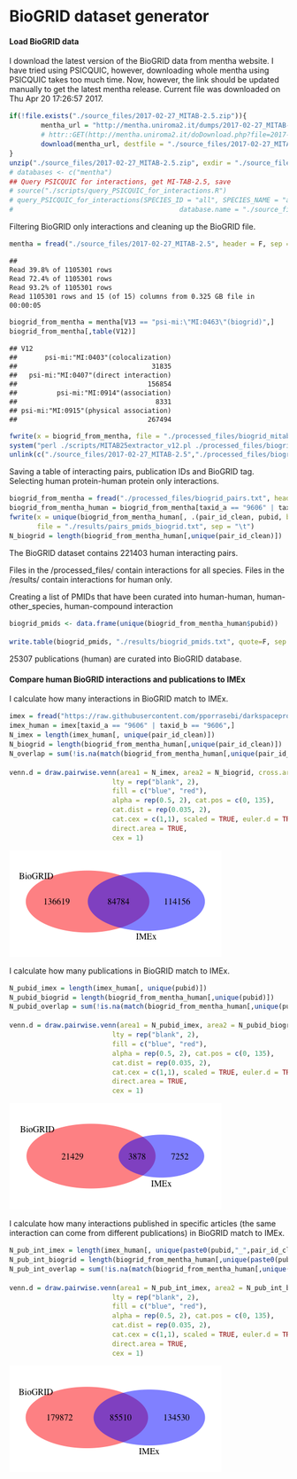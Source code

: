 BioGRID dataset generator
========================================================

#### Load BioGRID data



I download the latest version of the BioGRID data from mentha website. I have tried using PSICQUIC, however, downloading whole mentha using PSICQUIC takes too much time. Now, however, the link should be updated manually to get the latest mentha release. Current file was downloaded on Thu Apr 20 17:26:57 2017. 


```r
if(!file.exists("./source_files/2017-02-27_MITAB-2.5.zip")){
        mentha_url = "http://mentha.uniroma2.it/dumps/2017-02-27_MITAB-2.5.zip"
        # httr::GET(http://mentha.uniroma2.it/doDownload.php?file=2017-02-27_MITAB-2.5.zip) - this is how I got the direct link
        download(mentha_url, destfile = "./source_files/2017-02-27_MITAB-2.5.zip")
}
unzip("./source_files/2017-02-27_MITAB-2.5.zip", exdir = "./source_files/")
# databases <- c("mentha")
## Query PSICQUIC for interactions, get MI-TAB-2.5, save
# source("./scripts/query_PSICQUIC_for_interactions.R")
# query_PSICQUIC_for_interactions(SPECIES_ID = "all", SPECIES_NAME = "all", databases= "mentha", date = BioGRID_mentha_date,
#                                          database.name = "./source_files/mentha_mitab25.txt", return_data = F, show_summary = F, MITAB = "tab25")
```

Filtering BioGRID only interactions and cleaning up the BioGRID file.


```r
mentha = fread("./source_files/2017-02-27_MITAB-2.5", header = F, sep = "\t", colClasses = "character")
```

```
## 
Read 39.8% of 1105301 rows
Read 72.4% of 1105301 rows
Read 93.2% of 1105301 rows
Read 1105301 rows and 15 (of 15) columns from 0.325 GB file in 00:00:05
```

```r
biogrid_from_mentha = mentha[V13 == "psi-mi:\"MI:0463\"(biogrid)",]
biogrid_from_mentha[,table(V12)]
```

```
## V12
##       psi-mi:"MI:0403"(colocalization) 
##                                  31835 
##   psi-mi:"MI:0407"(direct interaction) 
##                                 156854 
##          psi-mi:"MI:0914"(association) 
##                                   8331 
## psi-mi:"MI:0915"(physical association) 
##                                 267494
```

```r
fwrite(x = biogrid_from_mentha, file = "./processed_files/biogrid_mitab25.txt",sep = "\t")
system("perl ./scripts/MITAB25extractor_v12.pl ./processed_files/biogrid_mitab25.txt ./processed_files/biogrid_pairs.txt")
unlink(c("./source_files/2017-02-27_MITAB-2.5","./processed_files/biogrid_mitab25.txt"))
```

Saving a table of interacting pairs, publication IDs and BioGRID tag. Selecting human protein-human protein only interactions.


```r
biogrid_from_mentha = fread("./processed_files/biogrid_pairs.txt", header = T, sep = "\t", colClasses = "character")
biogrid_from_mentha_human = biogrid_from_mentha[taxid_a == "9606" | taxid_b == "9606",]
fwrite(x = unique(biogrid_from_mentha_human[, .(pair_id_clean, pubid, biogrid = rep(1, .N))]), 
       file = "./results/pairs_pmids_biogrid.txt", sep = "\t")
N_biogrid = length(biogrid_from_mentha_human[,unique(pair_id_clean)])
```

The BioGRID dataset contains 221403 human interacting pairs. 

Files in the /processed_files/ contain interactions for all species.
Files in the /results/ contain interactions for human only.

Creating a list of PMIDs that have been curated into human-human, human-other_species, human-compound interaction


```r
biogrid_pmids <- data.frame(unique(biogrid_from_mentha_human$pubid))

write.table(biogrid_pmids, "./results/biogrid_pmids.txt", quote=F, sep ="\t", row.names = F, col.names = T)
```

25307 publications (human) are curated into BioGRID database. 

#### Compare human BioGRID interactions and publications to IMEx 

I calculate how many interactions in BioGRID match to IMEx.


```r
imex = fread("https://raw.githubusercontent.com/pporrasebi/darkspaceproject/master/IMEx/results/imex_full.txt", header = T, sep = "\t", colClasses = "character")
imex_human = imex[taxid_a == "9606" | taxid_b == "9606",]
N_imex = length(imex_human[, unique(pair_id_clean)])
N_biogrid = length(biogrid_from_mentha_human[,unique(pair_id_clean)])
N_overlap = sum(!is.na(match(biogrid_from_mentha_human[,unique(pair_id_clean)], imex_human[, unique(pair_id_clean)])))

venn.d = draw.pairwise.venn(area1 = N_imex, area2 = N_biogrid, cross.area = N_overlap, category = c("IMEx", "BioGRID"), 
                          lty = rep("blank", 2), 
                          fill = c("blue", "red"), 
                          alpha = rep(0.5, 2), cat.pos = c(0, 135), 
                          cat.dist = rep(0.035, 2), 
                          cat.cex = c(1,1), scaled = TRUE, euler.d = TRUE,  margin = 0.05,
                          direct.area = TRUE,
                          cex = 1)
```

![](BioGRID_dsgen_files/figure-html/biogrid_vs_imex-1.png)<!-- -->

I calculate how many publications in BioGRID match to IMEx.


```r
N_pubid_imex = length(imex_human[, unique(pubid)])
N_pubid_biogrid = length(biogrid_from_mentha_human[,unique(pubid)])
N_pubid_overlap = sum(!is.na(match(biogrid_from_mentha_human[,unique(pubid)], imex_human[, unique(pubid)])))

venn.d = draw.pairwise.venn(area1 = N_pubid_imex, area2 = N_pubid_biogrid, cross.area = N_pubid_overlap, category = c("IMEx", "BioGRID"), 
                          lty = rep("blank", 2), 
                          fill = c("blue", "red"), 
                          alpha = rep(0.5, 2), cat.pos = c(0, 135), 
                          cat.dist = rep(0.035, 2), 
                          cat.cex = c(1,1), scaled = TRUE, euler.d = TRUE,  margin = 0.05,
                          direct.area = TRUE,
                          cex = 1)
```

![](BioGRID_dsgen_files/figure-html/biogrid_vs_imex_pub-1.png)<!-- -->

I calculate how many interactions published in specific articles (the same interaction can come from different publications) in BioGRID match to IMEx.


```r
N_pub_int_imex = length(imex_human[, unique(paste0(pubid,"_",pair_id_clean))])
N_pub_int_biogrid = length(biogrid_from_mentha_human[,unique(paste0(pubid,"_",pair_id_clean))])
N_pub_int_overlap = sum(!is.na(match(biogrid_from_mentha_human[,unique(paste0(pubid,"_",pair_id_clean))], imex_human[, unique(paste0(pubid,"_",pair_id_clean))])))

venn.d = draw.pairwise.venn(area1 = N_pub_int_imex, area2 = N_pub_int_biogrid, cross.area = N_pub_int_overlap, category = c("IMEx", "BioGRID"), 
                          lty = rep("blank", 2), 
                          fill = c("blue", "red"), 
                          alpha = rep(0.5, 2), cat.pos = c(0, 135), 
                          cat.dist = rep(0.035, 2), 
                          cat.cex = c(1,1), scaled = TRUE, euler.d = TRUE,  margin = 0.05,
                          direct.area = TRUE,
                          cex = 1)
```

![](BioGRID_dsgen_files/figure-html/biogrid_vs_imex_pub_inter-1.png)<!-- -->
